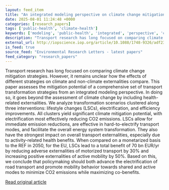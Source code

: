 ```yaml
---
layout: feed_item
title: "An integrated modeling perspective on climate change mitigation and co-benefits in the transport sector"
date: 2025-08-01 11:24:48 +0000
categories: [research_papers]
tags: ['public-health', 'climate-health']
keywords: ['modeling', 'public-health', 'integrated', 'perspective', 'climate-health']
description: "Transport research has long focused on comparing climate change mitigation strategies"
external_url: http://iopscience.iop.org/article/10.1088/1748-9326/adf23f
is_feed: true
source_feed: "Environmental Research Letters - latest papers"
feed_category: "research_papers"
---
```


Transport research has long focused on comparing climate change mitigation strategies. However, it remains unclear how the effects of different strategies on climate and non-climate externalities compare. This paper assesses the mitigation potential of a comprehensive set of transport transformation strategies from an integrated modeling perspective. In doing so, it goes beyond the assessment of climate change by including health-related externalities. We analyze transformation scenarios clustered along three interventions: lifestyle changes (LSCs), electrification, and efficiency improvements. All clusters yield significant climate mitigation potential, with electrification most effectively reducing CO2 emissions. LSCs allow for immediate emission reductions, are effective in hard-to-electrify transport modes, and facilitate the overall energy system transformation. They also have the strongest impact on overall transport externalities, especially due to activity-related health benefits. When compared on a monetarized basis to the REF in 2050, for the EU, LSCs lead to a total benefit of 70 bn EUR/yr by reducing adverse externalities of motorized transport by 30% and increasing positive externalities of active mobility by 50%. Based on this, we conclude that policymaking should both advance the electrification of road transport and promote mobility behavior towards shared and active modes to minimize CO2 emissions while maximizing co-benefits.

[Read original article](http://iopscience.iop.org/article/10.1088/1748-9326/adf23f)
